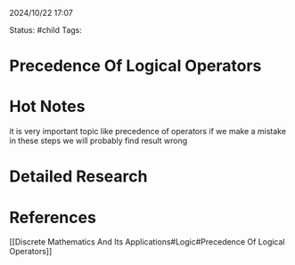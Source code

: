 2024/10/22
17:07

Status: #child
Tags:
# Precedence Of Logical Operators


# Hot Notes
it is very important topic like precedence of operators if we make a mistake in these steps we will probably find result wrong

# Detailed Research



# References

[[Discrete Mathematics And Its Applications#Logic#Precedence Of Logical Operators]]